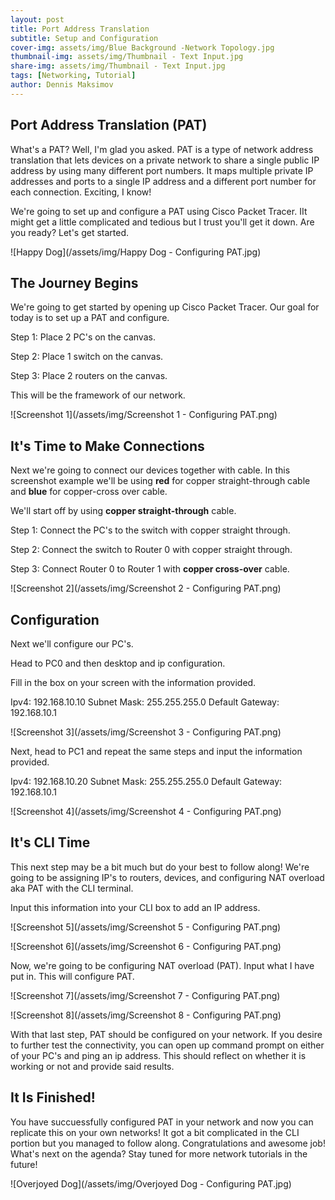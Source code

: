 ```yaml
---
layout: post
title: Port Address Translation
subtitle: Setup and Configuration
cover-img: assets/img/Blue Background -Network Topology.jpg
thumbnail-img: assets/img/Thumbnail - Text Input.jpg
share-img: assets/img/Thumbnail - Text Input.jpg
tags: [Networking, Tutorial]
author: Dennis Maksimov
---
```

## Port Address Translation (PAT)

What's a PAT? Well, I'm glad you asked. PAT is a type of network address translation that lets devices on a private network to share a single public IP address by using many different port numbers. It maps multiple private IP addresses and ports to a single IP address and a different port number for each connection. Exciting, I know! 

We're going to set up and configure a PAT using Cisco Packet Tracer. IIt might get a little complicated and tedious but I trust you'll get it down. Are you ready? Let's get started. 

![Happy Dog](/assets/img/Happy Dog - Configuring PAT.jpg)

## The Journey Begins

We're going to get started by opening up Cisco Packet Tracer. Our goal for today is to set up a PAT and configure. 

Step 1: Place 2 PC's on the canvas.

Step 2: Place 1 switch on the canvas.

Step 3: Place 2 routers on the canvas.

This will be the framework of our network.

![Screenshot 1](/assets/img/Screenshot 1 - Configuring PAT.png)

## It's Time to Make Connections

Next we're going to connect our devices together with cable. In this screenshot example we'll be using **red** for copper straight-through cable and **blue** for copper-cross over cable.

We'll start off by using **copper straight-through** cable.

Step 1: Connect the PC's to the switch with copper straight through.

Step 2: Connect the switch to Router 0 with copper straight through.

Step 3: Connect Router 0 to Router 1 with **copper cross-over** cable. 

![Screenshot 2](/assets/img/Screenshot 2 - Configuring PAT.png)

## Configuration

Next we'll configure our PC's.

Head to PC0 and then desktop and ip configuration.

Fill in the box on your screen with the information provided.

Ipv4: 192.168.10.10
Subnet Mask: 255.255.255.0
Default Gateway: 192.168.10.1

![Screenshot 3](/assets/img/Screenshot 3 - Configuring PAT.png)

Next, head to PC1 and repeat the same steps and input the information provided.

Ipv4: 192.168.10.20
Subnet Mask: 255.255.255.0
Default Gateway: 192.168.10.1

![Screenshot 4](/assets/img/Screenshot 4 - Configuring PAT.png)

## It's CLI Time

This next step may be a bit much but do your best to follow along! We're going to be assigning IP's to routers, devices, and configuring NAT overload aka PAT with the CLI terminal.

Input this information into your CLI box to add an IP address.

![Screenshot 5](/assets/img/Screenshot 5 - Configuring PAT.png)

![Screenshot 6](/assets/img/Screenshot 6 - Configuring PAT.png)

Now, we're going to be configuring NAT overload (PAT). Input what I have put in. This will configure PAT.

![Screenshot 7](/assets/img/Screenshot 7 - Configuring PAT.png)

![Screenshot 8](/assets/img/Screenshot 8 - Configuring PAT.png)

With that last step, PAT should be configured on your network. If you desire to further test the connectivity, you can open up command prompt on either of your PC's and ping an ip address. This should reflect on whether it is working or not and provide said results.

## It Is Finished!

You have succuessfully configured PAT in your network and now you can replicate this on your own networks! It got a bit complicated in the CLI portion but you managed to follow along. Congratulations and awesome job! What's next on the agenda? Stay tuned for more network tutorials in the future!

![Overjoyed Dog](/assets/img/Overjoyed Dog - Configuring PAT.jpg)
